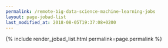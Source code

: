 ```yaml
---
permalink: /remote-big-data-science-machine-learning-jobs
layout: page-jobad-list
last_modified_at: 2018-08-05T19:37:08+0200
---
```

{% include render_jobad_list.html permalink=page.permalink %}
